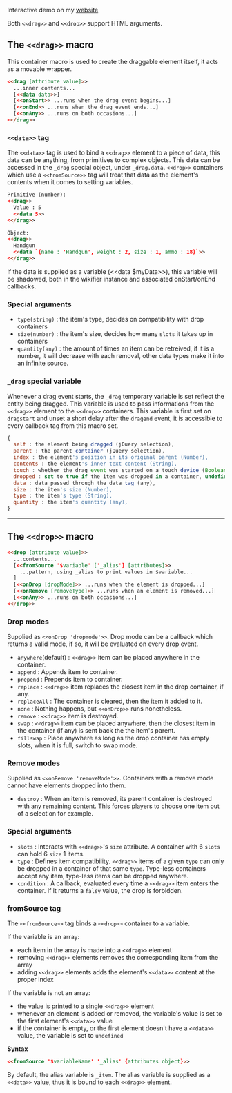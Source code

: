 Interactive demo on my [website](https://malifaciousgames.neocities.org/#drag-and-drop-set)

Both `<<drag>>` and `<<drop>>` support HTML arguments.

## The `<<drag>>` macro ##

This container macro is used to create the draggable element itself, it acts as a movable wrapper.

```html
<<drag [attribute value]>>
  ...inner contents...
  [<<data data>>]
  [<<onStart>> ...runs when the drag event begins...]
  [<<onEnd>> ...runs when the drag event ends...]
  [<<onAny>> ...runs on both occasions...]
<</drag>>
```

### `<<data>>` tag ###

The `<<data>>` tag is used to bind a `<<drag>>` element to a piece of data, this data can be anything, from primitives to complex objects. 
This data can be accessed in the `_drag` special object, under `_drag.data`. `<<drop>>` containers which use a `<<fromSource>>` tag will treat that data as the element's contents when it comes to setting variables.

```html
Primitive (number):
<<drag>>
  Value : 5
  <<data 5>>
<</drag>> 

Object:
<<drag>>
  Handgun
  <<data `{name : 'Handgun', weight : 2, size : 1, ammo : 18}`>>
<</drag>> 
```

If the data is supplied as a variable (<<data $myData>>), this variable will be shadowed, both in the wikifier instance and associated onStart/onEnd callbacks.

### Special arguments ###

- `type(string)` : the item's type, decides on compatibility with drop containers
- `size(number)` : the item's size, decides how many `slots` it takes up in containers
- `quantity(any)` : the amount of times an item can be retreived, if it is a number, it will decrease with each removal, other data types make it into an infinite source.

### `_drag` special variable ###

Whenever a drag event starts, the `_drag` temporary variable is set reflect the entity being dragged. This variable is used to pass informations from the `<<drag>>` element to the `<<drop>>` containers.
This variable is first set on `dragstart` and unset a short delay after the `dragend` event, it is accessible to every callback tag from this macro set.

```js
{
  self : the element being dragged (jQuery selection),
  parent : the parent container (jQuery selection),
  index : the element's position in its original parent (Number),
  contents : the element's inner text content (String),
  touch : whether the drag event was started on a touch device (Boolean),
  dropped : set to true if the item was dropped in a container, undefined otherwise,
  data : data passed through the data tag (any),
  size : the item's size (Number),
  type : the item's type (String),
  quantity : the item's quantity (any),
}
```

***

## The `<<drop>>` macro ##

```html
<<drop [attribute value]>>
  ...contents...
  [<<fromSource '$variable' ['_alias'] [attributes]>>
    ...pattern, using _alias to print values in $variable...
  ]
  [<<onDrop [dropMode]>> ...runs when the element is dropped...]
  [<<onRemove [removeType]>> ...runs when an element is removed...]
  [<<onAny>> ...runs on both occasions...]
<</drop>>
```

### Drop modes ###

Supplied as `<<onDrop 'dropmode'>>`. Drop mode can be a callback which returns a valid mode, if so, it will be evaluated on every drop event.

- `anywhere`(default) : `<<drag>>` item can be placed anywhere in the container.
- `append` : Appends item to container.
- `prepend` : Prepends item to container.
- `replace` : `<<drag>>` item replaces the closest item in the drop container, if any.
- `replaceAll` : The container is cleared, then the item it added to it.
- `none` : Nothing happens, but `<<onDrop>>` runs nonetheless.
- `remove` : `<<drag>>` item is destroyed.
- `swap` : `<<drag>>` item can be placed anywhere, then the closest item in the container (if any) is sent back the the item's parent.
- `fillswap` : Place anywhere as long as the drop container has empty slots, when it is full, switch to swap mode.

### Remove modes ###

Supplied as `<<onRemove 'removeMode'>>`. Containers with a remove mode cannot have elements dropped into them.

- `destroy` : When an item is removed, its parent container is destroyed with any remaining content. This forces players to choose one item out of a selection for example.

### Special arguments ###

- `slots` : Interacts with `<<drag>>`'s `size` attribute. A container with 6 `slots` can hold 6 `size` 1 items.
- `type` : Defines item compatibility. `<<drag>>` items of a given `type` can only be dropped in a container of that same `type`. Type-less containers accept any item, type-less items can be dropped anywhere.
- `condition` : A callback, evaluated every time a `<<drag>>` item enters the container. If it returns a `falsy` value, the drop is forbidden.

### fromSource tag ###

The `<<fromSource>>` tag binds a `<<drop>>` container to a variable.

If the variable is an array: 
- each item in the array is made into a `<<drag>>` element
- removing `<<drag>>` elements removes the corresponding item from the array
- adding `<<drag>>` elements adds the element's `<<data>>` content at the proper index

If the variable is not an array:
- the value is printed to a single `<<drag>>` element
- whenever an element is added or removed, the variable's value is set to the first element's `<<data>>` value
- if the container is empty, or the first element doesn't have a `<<data>>` value, the variable is set to `undefined`

<b>Syntax</b>

```html
<<fromSource '$variableName' '_alias' {attributes object}>>
```

By default, the alias variable is `_item`. 
The alias variable is supplied as a `<<data>>` value, thus it is bound to each `<<drag>>` element.
